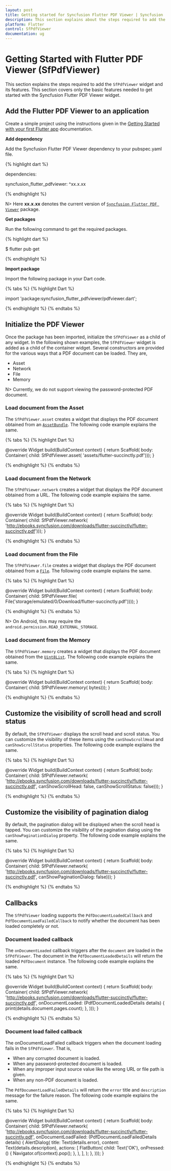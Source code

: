 ```yaml
---
layout: post
title: Getting started for Syncfusion Flutter PDF Viewer | Syncfusion
description: This section explains about the steps required to add the PDF Viewer widget and its elements such as scroll head, scroll status and pagination dialog.
platform: Flutter
control: SfPdfViewer
documentation: ug
---
```


# Getting Started with Flutter PDF Viewer (SfPdfViewer)
This section explains the steps required to add the `SfPdfViewer` widget and its features. This section covers only the basic features needed to get started with the Syncfusion Flutter PDF Viewer widget.

## Add the Flutter PDF Viewer to an application
Create a simple project using the instructions given in the [Getting Started with your first Flutter app](https://flutter.dev/docs/get-started/test-drive?tab=vscode#create-app) documentation.

**Add dependency**

Add the Syncfusion Flutter PDF Viewer dependency to your pubspec.yaml file.

{% highlight dart %}

dependencies:

syncfusion_flutter_pdfviewer: ^xx.x.xx

{% endhighlight %}

N> Here **xx.x.xx** denotes the current version of [`Syncfusion Flutter PDF Viewer`](https://pub.dev/packages/syncfusion_flutter_pdfviewer/versions) package.

**Get packages** 

Run the following command to get the required packages.

{% highlight dart %}

$ flutter pub get

{% endhighlight %}

**Import package**

Import the following package in your Dart code.

{% tabs %}
{% highlight Dart %}

import 'package:syncfusion_flutter_pdfviewer/pdfviewer.dart';

{% endhighlight %}
{% endtabs %}

## Initialize the PDF Viewer

Once the package has been imported, initialize the `SfPdfViewer` as a child of any widget. In the following shown examples, the `SfPdfViewer` widget is added as a child of the container widget. Several constructors are provided for the various ways that a PDF document can be loaded. They are,

* Asset
* Network
* File
* Memory

N> Currently, we do not support viewing the password-protected PDF document.

### Load document from the Asset

The `SfPdfViewer.asset` creates a widget that displays the PDF document obtained from an [`AssetBundle`](https://api.flutter.dev/flutter/services/AssetBundle-class.html). The following code example explains the same.

{% tabs %}
{% highlight Dart %}

@override
Widget build(BuildContext context) {
  return Scaffold(
      body: Container(
          child: SfPdfViewer.asset(
              'assets/flutter-succinctly.pdf')));
}

{% endhighlight %}
{% endtabs %}

### Load document from the Network

The `SfPdfViewer.network` creates a widget that displays the PDF document obtained from a URL. The following code example explains the same.

{% tabs %}
{% highlight Dart %}

@override
Widget build(BuildContext context) {
  return Scaffold(
      body: Container(
          child: SfPdfViewer.network(
              'http://ebooks.syncfusion.com/downloads/flutter-succinctly/flutter-succinctly.pdf')));
}

{% endhighlight %}
{% endtabs %}

### Load document from the File

The `SfPdfViewer.file` creates a widget that displays the PDF document obtained from a [`File`](https://api.flutter.dev/flutter/dart-io/File-class.html). The following code example explains the same.

{% tabs %}
{% highlight Dart %}

@override
Widget build(BuildContext context) {
  return Scaffold(
      body: Container(
          child: SfPdfViewer.file(
              File('storage/emulated/0/Download/flutter-succinctly.pdf'))));
}

{% endhighlight %}
{% endtabs %}

N> On Android, this may require the `android.permission.READ_EXTERNAL_STORAGE`.

### Load document from the Memory

The `SfPdfViewer.memory` creates a widget that displays the PDF document obtained from the [`Uint8List`](https://api.flutter.dev/flutter/dart-typed_data/Uint8List-class.html). The following code example explains the same.

{% tabs %}
{% highlight Dart %}

@override
Widget build(BuildContext context) {
  return Scaffold(
      body: Container(
          child: SfPdfViewer.memory(
              bytes)));
}

{% endhighlight %}
{% endtabs %}

## Customize the visibility of scroll head and scroll status

By default, the `SfPdfViewer` displays the scroll head and scroll status. You can customize the visibility of these items using the `canShowScrollHead` and `canShowScrollStatus` properties. The following code example explains the same.

{% tabs %}
{% highlight Dart %}

@override
Widget build(BuildContext context) {
  return Scaffold(
      body: Container(
          child: SfPdfViewer.network(
              'http://ebooks.syncfusion.com/downloads/flutter-succinctly/flutter-succinctly.pdf',
              canShowScrollHead: false,
              canShowScrollStatus: false)));
}

{% endhighlight %}
{% endtabs %}

## Customize the visibility of pagination dialog

By default, the pagination dialog will be displayed when the scroll head is tapped. You can customize the visibility of the pagination dialog using the `canShowPaginationDialog` property. The following code example explains the same.

{% tabs %}
{% highlight Dart %}

@override
Widget build(BuildContext context) {
  return Scaffold(
      body: Container(
          child: SfPdfViewer.network(
              'http://ebooks.syncfusion.com/downloads/flutter-succinctly/flutter-succinctly.pdf', 
              canShowPaginationDialog: false)));
}

{% endhighlight %}
{% endtabs %}

## Callbacks

The `SfPdfViewer` loading supports the `PdfDocumentLoadedCallback` and `PdfDocumentLoadFailedCallback` to notify whether the document has been loaded completely or not.

### Document loaded callback

The `onDocumentLoaded` callback triggers after the `document` are loaded in the `SfPdfViewer`. The document in the `PdfDocumentLoadedDetails` will return the loaded `PdfDocument` instance. The following code example explains the same.

{% tabs %}
{% highlight Dart %}

@override
Widget build(BuildContext context) {
  return Scaffold(
      body: Container(
          child: SfPdfViewer.network(
    'http://ebooks.syncfusion.com/downloads/flutter-succinctly/flutter-succinctly.pdf',
    onDocumentLoaded: (PdfDocumentLoadedDetails details) {
      print(details.document.pages.count);
    },
  )));
}

{% endhighlight %}
{% endtabs %}

### Document load failed callback

The onDocumentLoadFailed callback triggers when the document loading fails in the `SfPdfViewer`. That is,

* When any corrupted document is loaded.
* When any password-protected document is loaded.
* When any improper input source value like the wrong URL or file path is given.
* When any non-PDF document is loaded.

The `PdfDocumentLoadFailedDetails` will return the `error` title and `description` message for the failure reason. The following code example explains the same.

{% tabs %}
{% highlight Dart %}

@override
Widget build(BuildContext context) {
  return Scaffold(
      body: Container(
          child: SfPdfViewer.network(
    'http://ebooks.syncfusion.com/downloads/flutter-succinctly/flutter-succintly.pdf',
    onDocumentLoadFailed: (PdfDocumentLoadFailedDetails details) {
      AlertDialog(
        title: Text(details.error),
        content: Text(details.description),
        actions: <Widget>[
          FlatButton(
            child: Text('OK'),
            onPressed: () {
              Navigator.of(context).pop();
            },
          ),
        ],
      );
    },
  )));
}

{% endhighlight %}
{% endtabs %}
